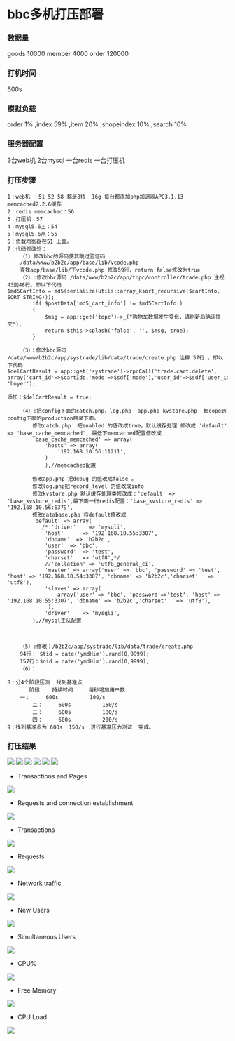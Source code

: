 # bbc多机打压部署

### 数据量
goods 10000 member 4000 order 120000 

### 打机时间
600s

### 模拟负载
order 1% ,index 59% ,item 20% ,shopeindex 10% ,search 10% 

### 服务器配置
3台web机  2台mysql 一台redis 一台打压机

### 打压步骤

```
1：web机 ：51 52 58 都是8核  16g 每台都添加php加速器APC3.1.13 memcached2.2.6缓存
2：redis memcached：56
3：打压机：57
4：mysql5.6主：54
5：mysql5.6从：55
6：负载均衡器在51 上面。
7：代码修改处：
	（1）修改bbc的源码使其跳过验证码 
	/data/www/b2b2c/app/base/lib/vcode.php
	查找app/base/lib/下vcode.php 修改59行，return false修改为true
	（2）:修改bbc源码 /data/www/b2b2c/app/topc/controller/trade.php 注视43到48行。即以下代码
$md5CartInfo = md5(serialize(utils::array_ksort_recursive($cartInfo, SORT_STRING)));
        if( $postData['md5_cart_info'] != $md5CartInfo )
        {
            $msg = app::get('topc')->_("购物车数据发生变化，请刷新后确认提交");
            return $this->splash('false', '', $msg, true);
        }

	（3）：修改bbc源码 /data/www/b2b2c/app/systrade/lib/data/trade/create.php 注释 57行 。即以下代码
$delCartResult = app::get('systrade')->rpcCall('trade.cart.delete', array('cart_id'=>$cartIds,'mode'=>$sdf['mode'],'user_id'=>$sdf['user_id']), 'buyer');

添加：$delCartResult = true;

	（4）:把config下面的catch.php，log.php  app.php kvstore.php  都cope到config下面的production目录下面。
		修改catch.php  把enabled 的值改成true。默认缓存处理 修改成 'default' => 'base_cache_memcached', 最低下memcached配置修改成： 
		'base_cache_memcached' => array(
			'hosts' => array(
			    '192.168.10.56:11211',
			)
		    ),//memcached配置

		修改app.php 把debug 的值改成false 。
		修改log.php把record_level 的值改成info
		修改kvstore.php 默认缓存处理类修改成：'default' => 'base_kvstore_redis',最下面一行redis配置：'base_kvstore_redis' => '192.168.10.56:6379',
		修改database.php 将default修改成
		'default' => array(
		   /* 'driver'    => 'mysqli',
		    'host'      => '192.168.10.55:3307',
		    'dbname'  => 'b2b2c',
		    'user'  => 'bbc',
		    'password'  => 'test',
		    'charset'   => 'utf8',*/
		    //'collation' => 'utf8_general_ci',
		    'master' => array('user' => 'bbc', 'password' => 'test', 'host' => '192.168.10.54:3307', 'dbname' => 'b2b2c','charset'   => 'utf8'),
		    'slaves' => array(
		        array('user' => 'bbc', 'password'=>'test', 'host' => '192.168.10.55:3307', 'dbname' => 'b2b2c','charset'   => 'utf8'),
		     ),
		    'driver'    => 'mysqli',
		),//mysql主从配置



	（5）:修改：/b2b2c/app/systrade/lib/data/trade/create.php  
	94行： $tid = date('ymdHim').rand(0,9999);
	157行：$oid = date('ymdHim').rand(0,9999);
	（6）：

8：分4个阶段压测  找到基准点
       阶段    持续时间     每秒增加用户数
   	一：     600s          100/s    
        二：     600s          150/s
        三：     600s          180/s
        四：     600s          200/s
9：找到基准点为 600s  150/s  进行基准压力测试  完成。
```

### 打压结果
<img src='images/cluster/Main Statistics.png'>
<img src='images/cluster/Transactions.png'>
<img src='images/cluster/Network Throughput.png'>
<img src='images/cluster/Counters Statistics.png'>
<img src='images/cluster/Server monitoring.png'>
<img src='images/cluster/HTTP return code .png'>

- Transactions and Pages

<img src='images/cluster/graphes-Transactions-mean_tn.png'>

- Requests and connection establishment

<img src='images/cluster/graphes-Perfs-mean_tn.png'>

- Transactions

<img src='images/cluster/graphes-Transactions-rate_tn.png'>

- Requests

<img src='images/cluster/graphes-Perfs-rate_tn.png'>

- Network traffic

<img src='images/cluster/graphes-Size-rate_tn.png'>

- New Users

<img src='images/cluster/graphes-Users_Arrival-rate_tn.png'>

- Simultaneous Users

<img src='images/cluster/graphes-Users-simultaneous_tn.png'>

- CPU%

<img src='images/cluster/graphes-cpu-mean_tn.png'>

- Free Memory

<img src='images/cluster/graphes-freemem-mean_tn.png'>

- CPU Load

<img src='images/cluster/graphes-load-mean_tn.png'>

